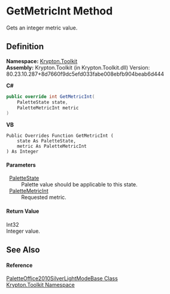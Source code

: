 # GetMetricInt Method


Gets an integer metric value.



## Definition
**Namespace:** <a href="79d2eac2-21f4-54ff-7552-b20c33c30600.md">Krypton.Toolkit</a>  
**Assembly:** Krypton.Toolkit (in Krypton.Toolkit.dll) Version: 80.23.10.287+8d7660f9dc5efd033fabe008ebfb904beab6d444

**C#**
``` C#
public override int GetMetricInt(
	PaletteState state,
	PaletteMetricInt metric
)
```
**VB**
``` VB
Public Overrides Function GetMetricInt ( 
	state As PaletteState,
	metric As PaletteMetricInt
) As Integer
```



#### Parameters
<dl><dt>  <a href="93e626cd-00cf-240e-06c6-ab4d47e982ba.md">PaletteState</a></dt><dd>Palette value should be applicable to this state.</dd><dt>  <a href="add1c883-3c14-ed6e-05cf-668b87f7fd6d.md">PaletteMetricInt</a></dt><dd>Requested metric.</dd></dl>

#### Return Value
Int32  
Integer value.

## See Also


#### Reference
<a href="ba0dbbc8-b6b8-80eb-d016-32e2d4d0cd57.md">PaletteOffice2010SilverLightModeBase Class</a>  
<a href="79d2eac2-21f4-54ff-7552-b20c33c30600.md">Krypton.Toolkit Namespace</a>  
